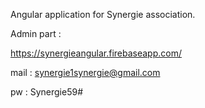 Angular application for Synergie association.

Admin part :

https://synergieangular.firebaseapp.com/

mail : synergie1synergie@gmail.com

pw : Synergie59#
